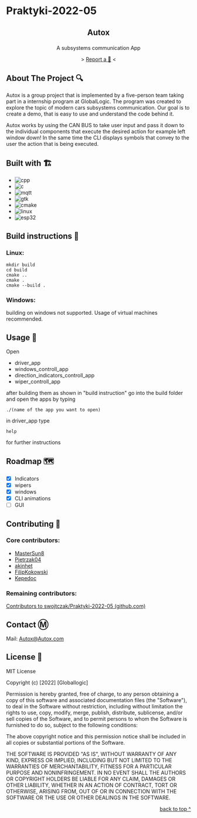 # Praktyki-2022-05 

## <p align="center">Autox</p>

<p align="center">
A subsystems communication App
</p>

<p align="center">
> <a href="https://github.com/swojtczak/Praktyki-2022-05/pulls"> Report a 🐛</a> <
</p>

## About The Project :mag:

Autox is a group project that is implemented by a five-person team taking part in a internship program at GlobalLogic. The program was created to explore the topic of modern cars subsystems communication. Our goal is to create a demo, that is easy to use and understand the code behind it.

Autox works by using the CAN BUS to take user input and pass it down to the individual components that execute the desired action for example left window down! In the same time the CLI displays symbols that convey to the user the action that is being executed.


## Built with 🏗️

* ![cpp]
* ![c]
* ![mqtt]
* ![gtk]
* ![cmake]
* ![linux]
* ![esp32]

[cpp]: https://img.shields.io/badge/C%2B%2B-blue

[c]: https://img.shields.io/badge/C-blue

[mqtt]: https://img.shields.io/badge/MQTT-blueviolet

[gtk]: https://img.shields.io/badge/GTK-red

[cmake]: https://img.shields.io/badge/CMAKE-yellow

[linux]: https://img.shields.io/badge/LINUX-lightgrey

[esp32]: https://img.shields.io/badge/ESP32-lightgrey

## Build instructions :wrench:

### Linux:

```
mkdir build
cd build
cmake ..
cmake .
cmake --build .
```

### Windows:

building on windows not supported.
Usage of virtual machines recommended.

## Usage :book:

Open 
* driver_app 
* windows_controll_app 
* direction_indicators_controll_app
* wiper_controll_app

after building them as shown in "build instruction" go into the build folder and open 
the apps by typing 
```
./(name of the app you want to open)
```
in driver_app type
```
help
```
for further instructions

## Roadmap 🗺️

- [x] Indicators 
- [x] wipers
- [x] windows
- [x] CLI animations
- [ ] GUI

## Contributing 👥

### Core contributors:

* [MasterSun8](https://github.com/MasterSun8)
* [Pietrzak04](https://github.com/Pietrzak04)
* [akinhet](https://github.com/akinhet)
* [FilipKokowski](https://github.com/FilipKokowski)
* [Kepedoc](https://github.com/Kepedoc)

### Remaining contributors:

[Contributors to swojtczak/Praktyki-2022-05 (github.com)](https://github.com/swojtczak/Praktyki-2022-05/graphs/contributors)


## Contact :m:

Mail: Autox@Autox.com

## License 📃

MIT License

Copyright (c) [2022] [Globallogic]

Permission is hereby granted, free of charge, to any person obtaining a copy
of this software and associated documentation files (the "Software"), to deal
in the Software without restriction, including without limitation the rights
to use, copy, modify, merge, publish, distribute, sublicense, and/or sell
copies of the Software, and to permit persons to whom the Software is
furnished to do so, subject to the following conditions:

The above copyright notice and this permission notice shall be included in all
copies or substantial portions of the Software.

THE SOFTWARE IS PROVIDED "AS IS", WITHOUT WARRANTY OF ANY KIND, EXPRESS OR
IMPLIED, INCLUDING BUT NOT LIMITED TO THE WARRANTIES OF MERCHANTABILITY,
FITNESS FOR A PARTICULAR PURPOSE AND NONINFRINGEMENT. IN NO EVENT SHALL THE
AUTHORS OR COPYRIGHT HOLDERS BE LIABLE FOR ANY CLAIM, DAMAGES OR OTHER
LIABILITY, WHETHER IN AN ACTION OF CONTRACT, TORT OR OTHERWISE, ARISING FROM,
OUT OF OR IN CONNECTION WITH THE SOFTWARE OR THE USE OR OTHER DEALINGS IN THE
SOFTWARE.


<p align="right">
<a href="#praktyki-2022-05">back to top ^</a>
</p>

